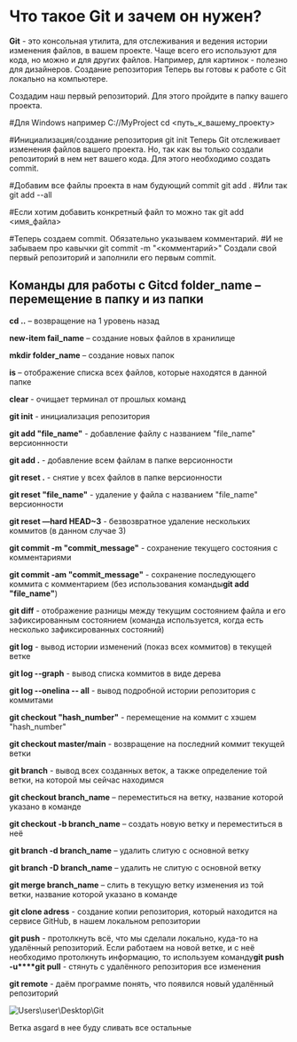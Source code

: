 # Что такое Git и зачем он нужен?
**Git** - это консольная утилита, для отслеживания и ведения истории изменения файлов, в вашем проекте. Чаще всего его используют для кода, но можно и для других файлов. Например, для картинок - полезно для дизайнеров.
Создание репозитория
Теперь вы готовы к работе с Git локально на компьютере.

Создадим наш первый репозиторий. Для этого пройдите в папку вашего проекта.

 #Для Windows например С://MyProject
cd <путь_к_вашему_проекту>

#Инициализация/создание репозитория
git init
Теперь Git отслеживает изменения файлов вашего проекта. Но, так как вы только создали репозиторий в нем нет вашего кода. Для этого необходимо создать commit.

#Добавим все файлы проекта в нам будующий commit
git add .
#Или так
git add --all

#Если хотим добавить конкретный файл то можно так
git add <имя_файла> 

#Теперь создаем commit. Обязательно указываем комментарий.
#И не забываем про кавычки
git commit -m "<комментарий>"
Cоздали свой первый репозиторий и заполнили его первым commit.
## Команды для работы с Git**cd folder_name** – перемещение в папку и из папки

**cd ..** – возвращение на 1 уровень назад

**new-item fail_name** – создание новых файлов в хранилище

**mkdir folder_name** – создание новых папок

**is** – отображение списка всех файлов, которые находятся в данной папке

**clear** - очищает терминал от прошлых команд

**git init** - инициализация репозитория

**git add "file_name"** - добавление файлу с названием "file_name" версионнности

**git add .** - добавление всем файлам в папке версионности

**git reset .** - снятие у всех файлов в папке версионности

**git reset "file_name"** - удаление у файла с названием "file_name" версионности

**git reset —hard HEAD~3** - безвозвратное удаление нескольких коммитов (в данном случае 3)

**git commit -m "commit_message"** - сохранение текущего состояния с комментариями

**git commit -am "commit_message"** - сохранение последующего коммита с комментарием (без использования команды**git add "file_name"**)

**git diff** - отображение разницы между текущим состоянием файла и его зафиксированным состоянием (команда используется, когда есть несколько зафиксированных состояний)

**git log** - вывод истории изменений (показ всех коммитов) в текущей ветке

**git log --graph** - вывод списка коммитов в виде дерева

**git log --onelina -- all** - вывод подробной истории репозитория с коммитами

**git checkout "hash_number"** - перемещение на коммит с хэшем "hash_number"

**git checkout master/main** - возвращение на последний коммит текущей ветки

**git branch** - вывод всех созданных веток, а также определение той ветки, на которой мы сейчас находимся

**git checkout branch_name** – переместиться на ветку, название которой указано в команде

**git checkout -b branch_name** – создать новую ветку и переместиться в неё

**git branch -d branch_name** – удалить слитую с основной ветку

**git branch -D branch_name** – удалить не слитую с основной ветку

**git merge branch_name** – слить в текущую ветку изменения из той ветки, название которой указано в команде

**git clone adress** - создание копии репозитория, который находится на сервисе GitHub, в нашем локальном репозитории

**git push** - протолкнуть всё, что мы сделали локально, куда-то на удалённый репозиторий. Если работаем на новой ветке, и с неё необходимо протолкнуть информацию, то используем команду**git push -u****git pull** - стянуть с удалённого репозитория все изменения

**git remote** - даём программе понять, что появился новый удалённый репозиторий

![Users\user\Desktop\Git](https://imgproxy.evilmartians.com/j01iIrLzqUq2ISQ6E7hlyaVGstY54YqNRyj2p-NFsPE/rs:fill:880:516/plain/https://brainwashing.pro/rails/active_storage/blobs/eyJfcmFpbHMiOnsibWVzc2FnZSI6IkJBaHBBa29CIiwiZXhwIjpudWxsLCJwdXIiOiJibG9iX2lkIn19--629745fbbe6baddded93a4fb901758c3117a3f7d/Brainwashing-RoR-Git.jpg)

Ветка asgard в нее буду сливать все остальные



